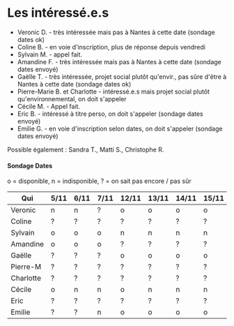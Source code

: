 # Les intéressé.e.s

- Veronic D. - très intéressée mais pas à Nantes à cette date (sondage dates ok)
- Coline B. - en voie d'inscription, plus de réponse depuis vendredi
- Sylvain M. - appel fait.
- Amandine F. - très intéressée mais pas à Nantes à cette date (sondage dates envoyé)
- Gaëlle T. - très intéressée, projet social plutôt qu'envir., pas sûre d'être à Nantes à cette date (sondage dates ok)
- Pierre-Marie B. et Charlotte - intéressé.e.s mais projet social plutôt qu'environnemental, on doit s'appeler
- Cécile M. - Appel fait.
- Eric B. - intéressé à titre perso, on doit s'appeler (sondage dates envoyé)
- Emilie G. - en voie d'inscription selon dates, on doit s'appeler (sondage dates envoyé)

Possible également : Sandra T., Matti S., Christophe R.

#### Sondage Dates

o = disponible, n = indisponible, ? = on sait pas encore / pas sûr

| Qui       | 5/11 | 6/11 | 7/11 | 12/11 | 13/11 | 14/11 | 15/11 |
|-----------|------|------|------|-------|-------|-------|-------|
| Veronic   | n    | n    | ?    |  o    |  o    |  o    |  o    |
| Coline    | ?    | ?    | ?    |  ?    |  ?    |  ?    |  ?    |
| Sylvain   | o    | o    | o    |  n    |  n    |  n    |  n    |
| Amandine  | o    | o    | o    |  ?    |  ?    |  ?    |  ?    |
| Gaëlle    | ?    | ?    | ?    |  o    |  o    |  o    |  o    |
| Pierre-M  | ?    | ?    | ?    |  ?    |  ?    |  ?    |  ?    |
| Charlotte | ?    | ?    | ?    |  ?    |  ?    |  ?    |  ?    |
| Cécile    | o    | n    | n    |  o    |  n    |  n    |  n    |
| Eric      | ?    | ?    | ?    |  ?    |  ?    |  ?    |  ?    |
| Emilie    | ?    | ?    | n    |  o    |  o    |  o    |  o    |

